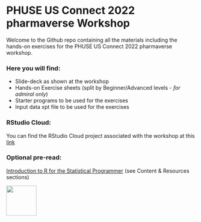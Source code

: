 # PHUSE US Connect 2022 pharmaverse Workshop
Welcome to the Github repo containing all the materials including the hands-on exercises for the PHUSE US Connect 2022 pharmaverse workshop.

### Here you will find:
- Slide-deck as shown at the workshop
- Hands-on Exercise sheets (split by Beginner/Advanced levels _- for admiral only_)
- Starter programs to be used for the exercises
- Input data xpt file to be used for the exercises

### RStudio Cloud:
You can find the RStudio Cloud project associated with the workshop at this [link](https://rstudio.cloud/project/3100580)

### Optional pre-read: 
[Introduction to R for the Statistical Programmer](https://atorus-research.github.io/phuse_intro_to_r_2021_website/) (see Content & Resources sections)

<img width="80" height="80" src="https://user-images.githubusercontent.com/82581364/165757132-a25d8c8a-2214-4f34-8405-501efef22234.png">
